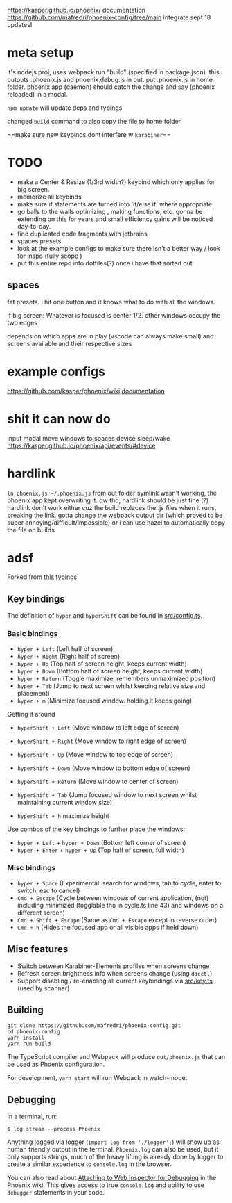 https://kasper.github.io/phoenix/ documentation
https://github.com/mafredri/phoenix-config/tree/main integrate sept 18 updates!
# meta setup
it's nodejs proj, uses webpack
run "build" (specified in package.json). this outputs .phoenix.js and phoenix.debug.js in out. put .phoenix.js in home folder. phoenix app (daemon) should catch the change and say (phoenix reloaded) in a modal.

`npm update` will update deps and typings

changed `build` command to also copy the file to home folder

==make sure new keybinds dont interfere w `karabiner`==
# TODO

* make a Center & Resize (1/3rd width?) keybind which only applies for big screen.
* memorize all keybinds
* make sure if statements are turned into 'if/else if' where appropriate.
* go balls to the walls optimizing , making functions, etc. gonna be extending on this for years and small efficiency gains will be noticed day-to-day.
* find duplicated code fragments with jetbrains
* spaces presets
* look at the example configs to make sure there isn't a better way / look for inspo (fully scope )
* put this entire repo into dotfiles(?) once i have that sorted out
## spaces
fat presets. i hit one button and it knows what to do with all the windows. 

if big screen:
Whatever is focused is center 1/2. other windows occupy the two edges


depends on which apps are in play (vscode can always make small) and screens available and their respective sizes
# example configs
https://github.com/kasper/phoenix/wiki
[documentation](https://kasper.github.io/phoenix/)
# shit it can now do
input modal
move windows to spaces
device sleep/wake https://kasper.github.io/phoenix/api/events/#device
# hardlink
`ln phoenix.js ~/.phoenix.js` from out folder
symlink wasn't working, the phoenix app kept overwriting it. dw tho, hardlink should be just fine (?)
hardlink don't work either cuz the build replaces the .js files when it runs, breaking the link. gotta change the webpack output dir (which proved to be super annoying/difficult/impossible) or i can use hazel to automatically copy the file on builds

# adsf
Forked from [this](https://github.com/mafredri/phoenix-config/tree/main)
[typings](https://github.com/mafredri/phoenix-typings)


## Key bindings

The definition of `hyper` and `hyperShift` can be found in [src/config.ts](src/config.ts).

### Basic bindings

* `hyper + Left` (Left half of screen)
* `hyper + Right` (Right half of screen)
* `hyper + Up` (Top half of screen height, keeps current width)
* `hyper + Down` (Bottom half of screen height, keeps current width)
* `hyper + Return` (Toggle maximize, remembers unmaximized position)
* `hyper + Tab` (Jump to next screen whilst keeping relative size and placement)
* `hyper + m` (Minimize focused window. holding it keeps going)

Getting it around
* `hyperShift + Left` (Move window to left edge of screen)
* `hyperShift + Right` (Move window to right edge of screen)
* `hyperShift + Up` (Move window to top edge of screen)
* `hyperShift + Down` (Move window to bottom edge of screen)

* `hyperShift + Return` (Move window to center of screen)
* `hyperShift + Tab` (Jump focused window to next screen whilst maintaining current window size)
* `hyperShift + h` maximize height

Use combos of the key bindings to further place the windows:

* `hyper + Left` + `hyper + Down` (Bottom left corner of screen)
* `hyper + Enter` + `hyper + Up` (Top half of screen, full width)



### Misc bindings


* `hyper + Space` (Experimental: search for windows, tab to cycle, enter to switch, esc to cancel)
* `Cmd + Escape` (Cycle between windows of current application, (not) including minimized (togglable tho in cycle.ts line 43) and windows on a different screen)
* `Cmd + Shift + Escape` (Same as `Cmd + Escape` except in reverse order)
* `Cmd + h` (Hides the focused app or all visible apps if held down)

## Misc features

* Switch between Karabiner-Elements profiles when screens change
* Refresh screen brightness info when screens change (using `ddcctl`)
* Support disabling / re-enabling all current keybindings via [src/key.ts](src/key.ts) (used by scanner)

## Building

```
git clone https://github.com/mafredri/phoenix-config.git
cd phoenix-config
yarn install
yarn run build
```

The TypeScript compiler and Webpack will produce `out/phoenix.js` that can be used as Phoenix configuration. 

For development, `yarn start` will run Webpack in watch-mode.

## Debugging

In a terminal, run:

```console
$ log stream --process Phoenix
```

Anything logged via logger (`import log from './logger';`) will show up as human friendly output in the terminal. `Phoenix.log` can also be used, but it only supports strings, much of the heavy lifting is already done by logger to create a similar experience to `console.log` in the browser.

You can also read about [Attaching to Web Inspector for Debugging](https://github.com/kasper/phoenix/wiki/Attaching-to-Web-Inspector-for-Debugging) in the Phoenix wiki. This gives access to true `console.log` and ability to use `debugger` statements in your code.
